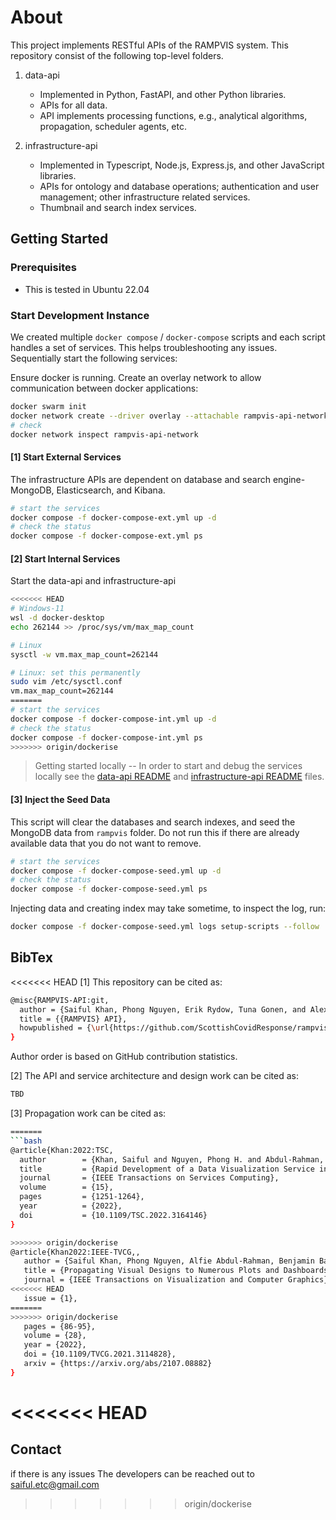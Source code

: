 # About

This project implements RESTful APIs of the RAMPVIS system. This repository consist of the following top-level folders.

1. data-api

   - Implemented in Python, FastAPI, and other Python libraries.
   - APIs for all data.
   - API implements processing functions, e.g., analytical algorithms, propagation, scheduler agents, etc.

2. infrastructure-api
   - Implemented in Typescript, Node.js, Express.js, and other JavaScript libraries.
   - APIs for ontology and database operations; authentication and user management; other infrastructure related services.
   - Thumbnail and search index services.

## Getting Started

### Prerequisites

- This is tested in Ubuntu 22.04

### Start Development Instance

We created multiple `docker compose` / `docker-compose` scripts and each script handles a set of services. This helps troubleshooting any issues. Sequentially start the following services:

Ensure docker is running. Create an overlay network to allow communication between docker applications:

```bash
docker swarm init
docker network create --driver overlay --attachable rampvis-api-network
# check
docker network inspect rampvis-api-network
```

#### [1] Start External Services

The infrastructure APIs are dependent on database and search engine- MongoDB, Elasticsearch, and Kibana.

```bash
# start the services
docker compose -f docker-compose-ext.yml up -d
# check the status
docker compose -f docker-compose-ext.yml ps
```

#### [2] Start Internal Services

Start the data-api and infrastructure-api

```bash
<<<<<<< HEAD
# Windows-11
wsl -d docker-desktop 
echo 262144 >> /proc/sys/vm/max_map_count

# Linux
sysctl -w vm.max_map_count=262144

# Linux: set this permanently
sudo vim /etc/sysctl.conf 
vm.max_map_count=262144
=======
# start the services
docker compose -f docker-compose-int.yml up -d
# check the status
docker compose -f docker-compose-int.yml ps
>>>>>>> origin/dockerise
```

> Getting started locally --
> In order to start and debug the services locally see the [data-api README](./data-api/README.md) and [infrastructure-api README](./infrastructure-api/README.md) files.

#### [3] Inject the Seed Data

This script will clear the databases and search indexes, and seed the MongoDB data from `rampvis` folder. Do not run this if there are already available data that you do not want to remove.

```bash
# start the services
docker compose -f docker-compose-seed.yml up -d
# check the status
docker compose -f docker-compose-seed.yml ps
```

Injecting data and creating index may take sometime, to inspect the log, run:

```bash
docker compose -f docker-compose-seed.yml logs setup-scripts --follow
```

## BibTex

<<<<<<< HEAD
[1] This repository can be cited as: 
```bash
@misc{RAMPVIS-API:git,
  author = {Saiful Khan, Phong Nguyen, Erik Rydow, Tuna Gonen, and Alexander Kachkaev},
  title = {{RAMPVIS} API},
  howpublished = {\url{https://github.com/ScottishCovidResponse/rampvis-api}},
}
```
Author order is based on GitHub contribution statistics.

[2] The API and service architecture and design work can be cited as:

```bash
TBD
```

[3] Propagation work can be cited as:

```bash
=======
```bash
@article{Khan:2022:TSC,
  author        = {Khan, Saiful and Nguyen, Phong H. and Abdul-Rahman, Alfie and Freeman, Euan and Turkay, Cagatay and Chen, Min},
  title         = {Rapid Development of a Data Visualization Service in an Emergency Response},
  journal       = {IEEE Transactions on Services Computing},
  volume        = {15},
  pages         = {1251-1264},
  year          = {2022},
  doi           = {10.1109/TSC.2022.3164146}
}

>>>>>>> origin/dockerise
@article{Khan2022:IEEE-TVCG,,
   author = {Saiful Khan, Phong Nguyen, Alfie Abdul-Rahman, Benjamin Bach, Min Chen, Euan Freeman, and Cagatay Turkay},
   title = {Propagating Visual Designs to Numerous Plots and Dashboards},
   journal = {IEEE Transactions on Visualization and Computer Graphics},
<<<<<<< HEAD
   issue = {1},
=======
>>>>>>> origin/dockerise
   pages = {86-95},
   volume = {28},
   year = {2022},
   doi = {10.1109/TVCG.2021.3114828},
   arxiv = {https://arxiv.org/abs/2107.08882}
}
```
<<<<<<< HEAD
=======

## Contact

if there is any issues The developers can be reached out to saiful.etc@gmail.com
>>>>>>> origin/dockerise
